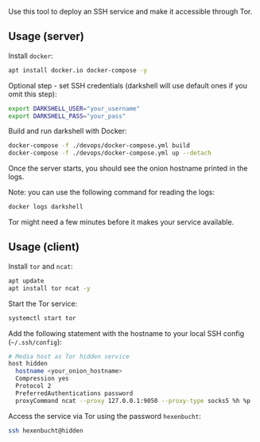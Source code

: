 Use this tool to deploy an SSH service and make it accessible through Tor.

## Usage (server)

Install `docker`:

```bash
apt install docker.io docker-compose -y
```

Optional step - set SSH credentials (darkshell will use default ones if you omit this step):

```bash
export DARKSHELL_USER="your_username"
export DARKSHELL_PASS="your_pass"
```

Build and run darkshell with Docker:

```bash
docker-compose -f ./devops/docker-compose.yml build
docker-compose -f ./devops/docker-compose.yml up --detach
```

Once the server starts, you should see the onion hostname printed in the logs.

Note: you can use the following command for reading the logs:

```bash
docker logs darkshell
```

Tor might need a few minutes before it makes your service available.

## Usage (client)

Install `tor` and `ncat`:

```bash
apt update
apt install tor ncat -y
```

Start the Tor service:

```bash
systemctl start tor
```

Add the following statement with the hostname to your local SSH config (`~/.ssh/config`):

```bash
# Media host as Tor hidden service
host hidden
  hostname <your_onion_hostname>
  Compression yes
  Protocol 2
  PreferredAuthentications password
  proxyCommand ncat --proxy 127.0.0.1:9050 --proxy-type socks5 %h %p
```

Access the service via Tor using the password `hexenbucht`:

```bash
ssh hexenbucht@hidden
```

